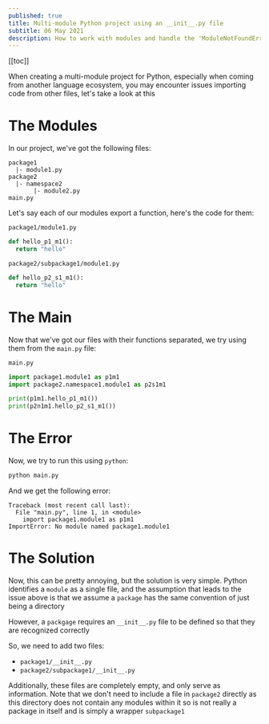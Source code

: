 ```yaml
---
published: true
title: Multi-module Python project using an __init__.py file
subtitle: 06 May 2021
description: How to work with modules and handle the 'ModuleNotFoundError: No module named ...' error
---
```


[[toc]]

When creating a multi-module project for Python, especially when coming from another language ecosystem, you may encounter issues importing code from other files, let's take a look at this

# The Modules

In our project, we've got the following files:

```
package1
  |- module1.py
package2
  |- namespace2
       |- module2.py
main.py
```

Let's say each of our modules export a function, here's the code for them:

`package1/module1.py`

```py
def hello_p1_m1():
  return "hello"
```

`package2/subpackage1/module1.py`

```py
def hello_p2_s1_m1():
  return "hello"
```

# The Main

Now that we've got our files with their functions separated, we try using them from the `main.py` file:

`main.py`

```py
import package1.module1 as p1m1
import package2.namespace1.module1 as p2s1m1

print(p1m1.hello_p1_m1())
print(p2n1m1.hello_p2_s1_m1())
```

# The Error

Now, we try to run this using `python`:

```sh
python main.py
```

And we get the following error:

```
Traceback (most recent call last):
  File "main.py", line 1, in <module>
    import package1.module1 as p1m1
ImportError: No module named package1.module1
```

# The Solution

Now, this can be pretty annoying, but the solution is very simple. Python identifies a `module` as a single file, and the assumption that leads to the issue above is that we assume a `package` has the same convention of just being a directory

However, a `packgage` requires an `__init__.py` file to be defined so that they are recognized correctly

So, we need to add two files:

- `package1/__init__.py`
- `package2/subpackage1/__init__.py`

Additionally, these files are completely empty, and only serve as information. Note that we don't need to include a file in `package2` directly as this directory does not contain any modules within it so is not really a package in itself and is simply a wrapper  `subpackage1`
